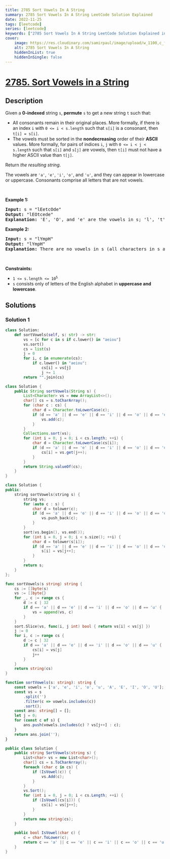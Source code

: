 ```yaml
---
title: 2785 Sort Vowels In A String
summary: 2785 Sort Vowels In A String LeetCode Solution Explained
date: 2022-11-25
tags: [leetcode]
series: [leetcode]
keywords: ["2785 Sort Vowels In A String LeetCode Solution Explained in all languages", "2785 Sort Vowels In A String", "LeetCode", "leetcode solution in Python3 C++ Java Go PHP Ruby Swift TypeScript Rust C# JavaScript C", "GeeksforGeeks", "InterviewBit", "Coding Ninjas", "HackerRank", "HackerEarth", "CodeChef", "TopCoder", "AlgoExpert", "freeCodeCamp", "Codeforces", "GitHub", "AtCoder", "Samir Paul"]
cover:
    image: https://res.cloudinary.com/samirpaul/image/upload/w_1100,c_fit,co_rgb:FFFFFF,l_text:Arial_75_bold:2785 Sort Vowels In A String - Solution Explained/problem-solving.webp
    alt: 2785 Sort Vowels In A String
    hiddenInList: true
    hiddenInSingle: false
---
```



# [2785. Sort Vowels in a String](https://leetcode.com/problems/sort-vowels-in-a-string)


## Description

<p>Given a <strong>0-indexed</strong> string <code>s</code>, <strong>permute</strong> <code>s</code> to get a new string <code>t</code> such that:</p>

<ul>
	<li>All consonants remain in their original places. More formally, if there is an index <code>i</code> with <code>0 &lt;= i &lt; s.length</code> such that <code>s[i]</code> is a consonant, then <code>t[i] = s[i]</code>.</li>
	<li>The vowels must be sorted in the <strong>nondecreasing</strong> order of their <strong>ASCII</strong> values. More formally, for pairs of indices <code>i</code>, <code>j</code> with <code>0 &lt;= i &lt; j &lt; s.length</code> such that <code>s[i]</code> and <code>s[j]</code> are vowels, then <code>t[i]</code> must not have a higher ASCII value than <code>t[j]</code>.</li>
</ul>

<p>Return <em>the resulting string</em>.</p>

<p>The vowels are <code>&#39;a&#39;</code>, <code>&#39;e&#39;</code>, <code>&#39;i&#39;</code>, <code>&#39;o&#39;</code>, and <code>&#39;u&#39;</code>, and they can appear in lowercase or uppercase. Consonants comprise all letters that are not vowels.</p>

<p>&nbsp;</p>
<p><strong class="example">Example 1:</strong></p>

<pre>
<strong>Input:</strong> s = &quot;lEetcOde&quot;
<strong>Output:</strong> &quot;lEOtcede&quot;
<strong>Explanation:</strong> &#39;E&#39;, &#39;O&#39;, and &#39;e&#39; are the vowels in s; &#39;l&#39;, &#39;t&#39;, &#39;c&#39;, and &#39;d&#39; are all consonants. The vowels are sorted according to their ASCII values, and the consonants remain in the same places.
</pre>

<p><strong class="example">Example 2:</strong></p>

<pre>
<strong>Input:</strong> s = &quot;lYmpH&quot;
<strong>Output:</strong> &quot;lYmpH&quot;
<strong>Explanation:</strong> There are no vowels in s (all characters in s are consonants), so we return &quot;lYmpH&quot;.
</pre>

<p>&nbsp;</p>
<p><strong>Constraints:</strong></p>

<ul>
	<li><code>1 &lt;= s.length &lt;= 10<sup>5</sup></code></li>
	<li><code>s</code> consists only of letters of the&nbsp;English alphabet&nbsp;in <strong>uppercase and lowercase</strong>.</li>
</ul>

## Solutions

### Solution 1

<!-- tabs:start -->

```python
class Solution:
    def sortVowels(self, s: str) -> str:
        vs = [c for c in s if c.lower() in "aeiou"]
        vs.sort()
        cs = list(s)
        j = 0
        for i, c in enumerate(cs):
            if c.lower() in "aeiou":
                cs[i] = vs[j]
                j += 1
        return "".join(cs)
```

```java
class Solution {
    public String sortVowels(String s) {
        List<Character> vs = new ArrayList<>();
        char[] cs = s.toCharArray();
        for (char c : cs) {
            char d = Character.toLowerCase(c);
            if (d == 'a' || d == 'e' || d == 'i' || d == 'o' || d == 'u') {
                vs.add(c);
            }
        }
        Collections.sort(vs);
        for (int i = 0, j = 0; i < cs.length; ++i) {
            char d = Character.toLowerCase(cs[i]);
            if (d == 'a' || d == 'e' || d == 'i' || d == 'o' || d == 'u') {
                cs[i] = vs.get(j++);
            }
        }
        return String.valueOf(cs);
    }
}
```

```cpp
class Solution {
public:
    string sortVowels(string s) {
        string vs;
        for (auto c : s) {
            char d = tolower(c);
            if (d == 'a' || d == 'e' || d == 'i' || d == 'o' || d == 'u') {
                vs.push_back(c);
            }
        }
        sort(vs.begin(), vs.end());
        for (int i = 0, j = 0; i < s.size(); ++i) {
            char d = tolower(s[i]);
            if (d == 'a' || d == 'e' || d == 'i' || d == 'o' || d == 'u') {
                s[i] = vs[j++];
            }
        }
        return s;
    }
};
```

```go
func sortVowels(s string) string {
	cs := []byte(s)
	vs := []byte{}
	for _, c := range cs {
		d := c | 32
		if d == 'a' || d == 'e' || d == 'i' || d == 'o' || d == 'u' {
			vs = append(vs, c)
		}
	}
	sort.Slice(vs, func(i, j int) bool { return vs[i] < vs[j] })
	j := 0
	for i, c := range cs {
		d := c | 32
		if d == 'a' || d == 'e' || d == 'i' || d == 'o' || d == 'u' {
			cs[i] = vs[j]
			j++
		}
	}
	return string(cs)
}
```

```ts
function sortVowels(s: string): string {
    const vowels = ['a', 'e', 'i', 'o', 'u', 'A', 'E', 'I', 'O', 'U'];
    const vs = s
        .split('')
        .filter(c => vowels.includes(c))
        .sort();
    const ans: string[] = [];
    let j = 0;
    for (const c of s) {
        ans.push(vowels.includes(c) ? vs[j++] : c);
    }
    return ans.join('');
}
```

```cs
public class Solution {
    public string SortVowels(string s) {
        List<char> vs = new List<char>();
        char[] cs = s.ToCharArray();
        foreach (char c in cs) {
            if (IsVowel(c)) {
                vs.Add(c);
            }
        }
        vs.Sort();
        for (int i = 0, j = 0; i < cs.Length; ++i) {
            if (IsVowel(cs[i])) {
                cs[i] = vs[j++];
            }
        }
        return new string(cs);
    }

    public bool IsVowel(char c) {
        c = char.ToLower(c);
        return c == 'a' || c == 'e' || c == 'i' || c == 'o' || c == 'u';
    }
}
```

<!-- tabs:end -->

<!-- end -->
